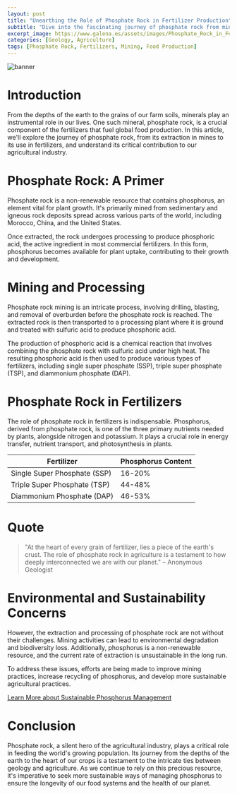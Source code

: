 ```yaml
---
layout: post
title: "Unearthing the Role of Phosphate Rock in Fertilizer Production"
subtitle: "Dive into the fascinating journey of phosphate rock from mine to crop, and discover its vital role in global food production."
excerpt_image: https://www.galena.es/assets/images/Phosphate_Rock_in_Fertilizers.png
categories: [Geology, Agriculture]
tags: [Phosphate Rock, Fertilizers, Mining, Food Production]
---
```


![banner](https://www.galena.es/assets/images/Phosphate_Rock_in_Fertilizers.png)

# Introduction

From the depths of the earth to the grains of our farm soils, minerals play an instrumental role in our lives. One such mineral, phosphate rock, is a crucial component of the fertilizers that fuel global food production. In this article, we'll explore the journey of phosphate rock, from its extraction in mines to its use in fertilizers, and understand its critical contribution to our agricultural industry.

# Phosphate Rock: A Primer

Phosphate rock is a non-renewable resource that contains phosphorus, an element vital for plant growth. It's primarily mined from sedimentary and igneous rock deposits spread across various parts of the world, including Morocco, China, and the United States. 

Once extracted, the rock undergoes processing to produce phosphoric acid, the active ingredient in most commercial fertilizers. In this form, phosphorus becomes available for plant uptake, contributing to their growth and development.

# Mining and Processing

Phosphate rock mining is an intricate process, involving drilling, blasting, and removal of overburden before the phosphate rock is reached. The extracted rock is then transported to a processing plant where it is ground and treated with sulfuric acid to produce phosphoric acid. 

The production of phosphoric acid is a chemical reaction that involves combining the phosphate rock with sulfuric acid under high heat. The resulting phosphoric acid is then used to produce various types of fertilizers, including single super phosphate (SSP), triple super phosphate (TSP), and diammonium phosphate (DAP).

# Phosphate Rock in Fertilizers

The role of phosphate rock in fertilizers is indispensable. Phosphorus, derived from phosphate rock, is one of the three primary nutrients needed by plants, alongside nitrogen and potassium. It plays a crucial role in energy transfer, nutrient transport, and photosynthesis in plants.

| Fertilizer | Phosphorus Content |
| --- | --- |
| Single Super Phosphate (SSP) | 16-20% |
| Triple Super Phosphate (TSP) | 44-48% |
| Diammonium Phosphate (DAP) | 46-53% |

# Quote

>"At the heart of every grain of fertilizer, lies a piece of the earth's crust. The role of phosphate rock in agriculture is a testament to how deeply interconnected we are with our planet." – Anonymous Geologist

# Environmental and Sustainability Concerns

However, the extraction and processing of phosphate rock are not without their challenges. Mining activities can lead to environmental degradation and biodiversity loss. Additionally, phosphorus is a non-renewable resource, and the current rate of extraction is unsustainable in the long run. 

To address these issues, efforts are being made to improve mining practices, increase recycling of phosphorus, and develop more sustainable agricultural practices.

[Learn More about Sustainable Phosphorus Management](https://www.nature.com/articles/s41598-019-57073-4)

# Conclusion

Phosphate rock, a silent hero of the agricultural industry, plays a critical role in feeding the world's growing population. Its journey from the depths of the earth to the heart of our crops is a testament to the intricate ties between geology and agriculture. As we continue to rely on this precious resource, it's imperative to seek more sustainable ways of managing phosphorus to ensure the longevity of our food systems and the health of our planet.
